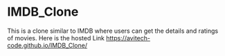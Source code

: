 # IMDB_Clone
This is a clone similar to IMDB where users can get the details and ratings of movies.
Here is the hosted Link
https://avitech-code.github.io/IMDB_Clone/
